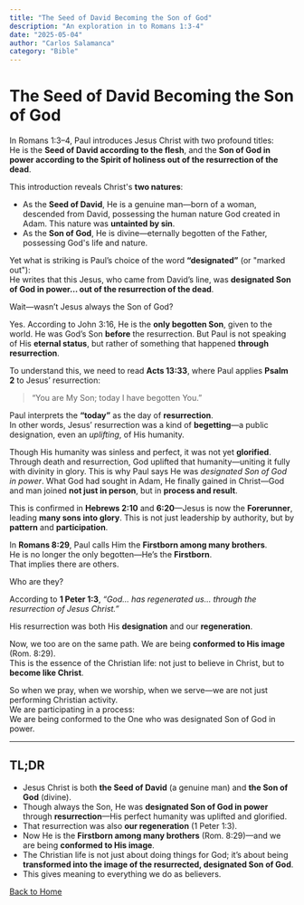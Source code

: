 ```yaml
---
title: "The Seed of David Becoming the Son of God"
description: "An exploration in to Romans 1:3-4"
date: "2025-05-04"
author: "Carlos Salamanca"
category: "Bible"
---
```


# The Seed of David Becoming the Son of God

In Romans 1:3–4, Paul introduces Jesus Christ with two profound titles:  
He is the **Seed of David according to the flesh**, and the **Son of God in power according to the Spirit of holiness out of the resurrection of the dead**.

This introduction reveals Christ's **two natures**:

- As the **Seed of David**, He is a genuine man—born of a woman, descended from David, possessing the human nature God created in Adam. This nature was **untainted by sin**.
- As the **Son of God**, He is divine—eternally begotten of the Father, possessing God's life and nature.

Yet what is striking is Paul’s choice of the word **“designated”** (or "marked out"):  
He writes that this Jesus, who came from David’s line, was **designated Son of God in power… out of the resurrection of the dead**.

Wait—wasn’t Jesus always the Son of God?

Yes. According to John 3:16, He is the **only begotten Son**, given to the world. He was God’s Son **before** the resurrection. But Paul is not speaking of His **eternal status**, but rather of something that happened **through resurrection**.

To understand this, we need to read **Acts 13:33**, where Paul applies **Psalm 2** to Jesus’ resurrection:

> “You are My Son; today I have begotten You.”

Paul interprets the **“today”** as the day of **resurrection**.  
In other words, Jesus’ resurrection was a kind of **begetting**—a public designation, even an *uplifting*, of His humanity.

Though His humanity was sinless and perfect, it was not yet **glorified**. Through death and resurrection, God uplifted that humanity—uniting it fully with divinity in glory. This is why Paul says He was *designated Son of God in power*. What God had sought in Adam, He finally gained in Christ—God and man joined **not just in person**, but in **process and result**.

This is confirmed in **Hebrews 2:10** and **6:20**—Jesus is now the **Forerunner**, leading **many sons into glory**. This is not just leadership by authority, but by **pattern** and **participation**.

In **Romans 8:29**, Paul calls Him the **Firstborn among many brothers**.  
He is no longer the only begotten—He’s the **Firstborn**.  
That implies there are others.

Who are they?

According to **1 Peter 1:3**, *“God… has regenerated us… through the resurrection of Jesus Christ.”*

His resurrection was both His **designation** and our **regeneration**.

Now, we too are on the same path. We are being **conformed to His image** (Rom. 8:29).  
This is the essence of the Christian life: not just to believe in Christ, but to **become like Christ**.

So when we pray, when we worship, when we serve—we are not just performing Christian activity.  
We are participating in a process:  
We are being conformed to the One who was designated Son of God in power.

---

## TL;DR

- Jesus Christ is both **the Seed of David** (a genuine man) and **the Son of God** (divine).
- Though always the Son, He was **designated Son of God in power** through **resurrection**—His perfect humanity was uplifted and glorified.
- That resurrection was also **our regeneration** (1 Peter 1:3).
- Now He is the **Firstborn among many brothers** (Rom. 8:29)—and we are being **conformed to His image**.
- The Christian life is not just about doing things for God; it’s about being **transformed into the image of the resurrected, designated Son of God**.
- This gives meaning to everything we do as believers.

[Back to Home](/) 